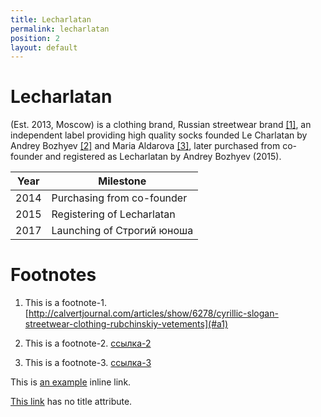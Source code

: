```yaml
---
title: Lecharlatan
permalink: lecharlatan
position: 2
layout: default
---
```


# Lecharlatan

(Est. 2013, Moscow) is a clothing brand, Russian streetwear brand <span id="a1">[\[1\]](#f1)</span>, an independent label providing high quality socks founded Le Charlatan by Andrey Bozhyev <span id="a2">[\[2\]](#f2)</span> and Maria Aldarova <span id="a3">[\[3\]](#f3)</span>, later purchased from co-founder and registered as Lecharlatan by Andrey Bozhyev (2015).

|Year|Milestone|
|----|---------|
|2014|Purchasing from co-founder|
|2015|Registering of Lecharlatan|
|2017|Launching of Строгий юноша|

# Footnotes

1. <span id="f1"></span> This is a footnote-1. [http://calvertjournal.com/articles/show/6278/cyrillic-slogan-streetwear-clothing-rubchinskiy-vetements](#a1)

2. <span id="f2"></span> This is a footnote-2. [ссылка-2](#a2)

3. <span id="f3"></span> This is a footnote-3. [ссылка-3](#a3)

This is [an example](http://example.com/ "Title") inline link.

[This link](http://example.net/) has no title attribute.